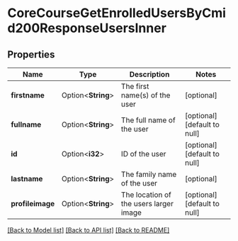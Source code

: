 # CoreCourseGetEnrolledUsersByCmid200ResponseUsersInner

## Properties

Name | Type | Description | Notes
------------ | ------------- | ------------- | -------------
**firstname** | Option<**String**> | The first name(s) of the user | [optional]
**fullname** | Option<**String**> | The full name of the user | [optional][default to null]
**id** | Option<**i32**> | ID of the user | [optional][default to null]
**lastname** | Option<**String**> | The family name of the user | [optional]
**profileimage** | Option<**String**> | The location of the users larger image | [optional][default to null]

[[Back to Model list]](../README.md#documentation-for-models) [[Back to API list]](../README.md#documentation-for-api-endpoints) [[Back to README]](../README.md)


